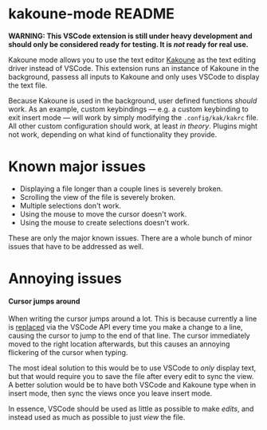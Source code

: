 # kakoune-mode README

**WARNING: This VSCode extension is still under heavy development and should only be considered ready for testing. It is _not_ ready for real use.**

Kakoune mode allows you to use the text editor [Kakoune](https://kakoune.org) as the text editing driver instead of VSCode. This extension runs an instance of Kakoune in the background, passess all inputs to Kakoune and only uses VSCode to display the text file.

Because Kakoune is used in the background, user defined functions _should_ work. As an example, custom keybindings — e.g. a custom keybinding to exit insert mode — will work by simply modifying the `.config/kak/kakrc` file.
All other custom configuration should work, at least _in theory_. Plugins might not work, depending on what kind of functionality they provide.

# Known major issues

- Displaying a file longer than a couple lines is severely broken.
- Scrolling the view of the file is severely broken.
- Multiple selections don't work.
- Using the mouse to move the cursor doesn't work.
- Using the mouse to create selections doesn't work.

These are only the major known issues. There are a whole bunch of minor issues that have to be addressed as well.

# Annoying issues

#### Cursor jumps around

When writing the cursor jumps around a lot. This is because currently a line is [replaced](https://code.visualstudio.com/api/references/vscode-api#TextEdit) via the VSCode API every time you make a change to a line, causing the cursor to jump to the end of that line. The cursor immediately moved to the right location afterwards, but this causes an annoying flickering of the cursor when typing.

The most ideal solution to this would be to use VSCode to _only_ display text, but that would require you to save the file after every edit to sync the view. A better solution would be to have both VSCode and Kakoune type when in insert mode, then sync the views once you leave insert mode.

In essence, VSCode should be used as little as possible to make _edits_, and instead used as much as possible to just _view_ the file.